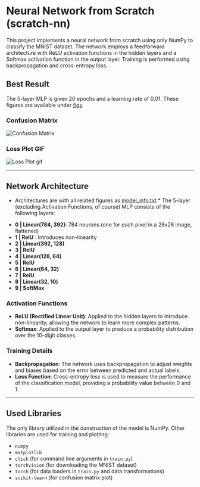 # Neural Network from Scratch (scratch-nn)

This project implements a neural network from scratch using only NumPy to classify the MNIST dataset. The network employs a feedforward architecture with ReLU activation functions in the hidden layers and a Softmax activation function in the output layer. Training is performed using backpropagation and cross-entropy loss.

## Best Result
The 5-layer MLP is given 20 epochs and a learning rate of 0.01. These figures are available under [figs](scratch-nn/figs/5_layers/20_epochs-0.01_lr).

### Confusion Matrix
![Confusion Matrix](https://github.com/IsaiahHarvi/scratch-nn/blob/77d235a391b6a3fb3378408e85f6812683bb09ab/scratch-nn/figs/5_layers/20_epochs-0.01_lr/ConfusionMatrix_val.png)

### Loss Plot GIF
![Loss Plot gif](https://github.com/IsaiahHarvi/scratch-nn/blob/77d235a391b6a3fb3378408e85f6812683bb09ab/scratch-nn/figs/5_layers/20_epochs-0.01_lr/training_loss.gif)


---

## Network Architecture
* Architectures are with all related figures as [model_info.txt](scratch-nn/figs/5_layers/20_epochs-0.01_lr/_model_info.txt) * 
The 5-layer (excluding Activation Functions, of course) MLP consists of the following layers:

- **0 | Linear(784, 392)**: 784 neurons (one for each pixel in a 28x28 image, flattened)
- **1 | RelU**            : Introduces non-linearity
- **2 | Linear(392, 128)**
- **3 | RelU**
- **4 | Linear(128, 64)**
- **5 | RelU**
- **6 | Linear(64, 32)**
- **7 | RelU**
- **8 | Linear(32, 10)**
- **9 | SoftMax**

### Activation Functions

- **ReLU (Rectified Linear Unit)**: Applied to the hidden layers to introduce non-linearity, allowing the network to learn more complex patterns.
- **Softmax**: Applied to the output layer to produce a probability distribution over the 10-digit classes.

### Training Details

- **Backpropagation**: The network uses backpropagation to adjust weights and biases based on the error between predicted and actual labels.
- **Loss Function**: Cross-entropy loss is used to measure the performance of the classification model, providing a probability value between 0 and 1.

---

## Used Libraries

The only library utilized in the construction of the model is NumPy. Other libraries are used for training and plotting:
- `numpy`
- `matplotlib`
- `click` (for command line arguments in `train.py`)
- `torchvision` (for downloading the MNIST dataset)
- `torch` (for data loaders in `train.py` and data transformations)
- `scikit-learn` (for confusion matrix plot)

